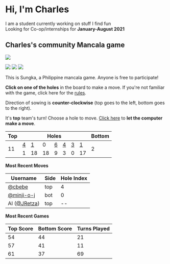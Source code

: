 # Hi, I'm Charles

I am a student currently working on stuff I find fun  
Looking for Co-op/internships for **January-August 2021**

## Charles's community Mancala game

![](https://github.com/cbebe/cbebe/blob/master/sungka.png)

![](https://img.shields.io/badge/Total%20moves%20played-166-blue)
![](https://img.shields.io/badge/Number%20of%20players-6-red)
![](https://img.shields.io/badge/Games%20completed-4-green)

This is Sungka, a Philippine mancala game. Anyone is free to participate!

**Click on one of the holes** in the board to make a move. If you're not familiar with the game, click here for the [rules](https://mancala.fandom.com/wiki/Sungka#Rules).

Direction of sowing is **counter-clockwise** (top goes to the left, bottom goes to the right).

It's **top** team's turn! Choose a hole to move. <a href="https://github.com/cbebe/cbebe/issues/new?title=sungka%7Cai&body=Just%20push%20%27Submit%20new%20issue%27%20without%20changing%20the%20title%20to%20let%20the%20AI%20play%20for%20a%20turn.">Click here</a> to **let the computer make a move**.

<table>
<thead>
<tr>
<th>Top</th>
<th colspan=7>Holes</th>
<th>Bottom</th>
</tr>
</thead>
<tbody>
<tr><td rowspan=2>11</td>

<td><a href="https://github.com/cbebe/cbebe/issues/new?title=sungka%7Ctop%7C6&body=Just%20push%20%27Submit%20new%20issue%27%20without%20changing%20the%20title.%20Please%20wait%2030%20seconds%20to%20check%20if%20you%20have%20an%20extra%20move%20or%20let%20someone%20else%20play%20the%20turn.">4</a></td>
<td><a href="https://github.com/cbebe/cbebe/issues/new?title=sungka%7Ctop%7C5&body=Just%20push%20%27Submit%20new%20issue%27%20without%20changing%20the%20title.%20Please%20wait%2030%20seconds%20to%20check%20if%20you%20have%20an%20extra%20move%20or%20let%20someone%20else%20play%20the%20turn.">1</a></td>
<td>0</td>
<td><a href="https://github.com/cbebe/cbebe/issues/new?title=sungka%7Ctop%7C3&body=Just%20push%20%27Submit%20new%20issue%27%20without%20changing%20the%20title.%20Please%20wait%2030%20seconds%20to%20check%20if%20you%20have%20an%20extra%20move%20or%20let%20someone%20else%20play%20the%20turn.">6</a></td>
<td><a href="https://github.com/cbebe/cbebe/issues/new?title=sungka%7Ctop%7C2&body=Just%20push%20%27Submit%20new%20issue%27%20without%20changing%20the%20title.%20Please%20wait%2030%20seconds%20to%20check%20if%20you%20have%20an%20extra%20move%20or%20let%20someone%20else%20play%20the%20turn.">4</a></td>
<td><a href="https://github.com/cbebe/cbebe/issues/new?title=sungka%7Ctop%7C1&body=Just%20push%20%27Submit%20new%20issue%27%20without%20changing%20the%20title.%20Please%20wait%2030%20seconds%20to%20check%20if%20you%20have%20an%20extra%20move%20or%20let%20someone%20else%20play%20the%20turn.">3</a></td>
<td><a href="https://github.com/cbebe/cbebe/issues/new?title=sungka%7Ctop%7C0&body=Just%20push%20%27Submit%20new%20issue%27%20without%20changing%20the%20title.%20Please%20wait%2030%20seconds%20to%20check%20if%20you%20have%20an%20extra%20move%20or%20let%20someone%20else%20play%20the%20turn.">1</a></td>
<td rowspan=2>2</td>
</tr>
<tr>
<td>1</td>
<td>18</td>
<td>18</td>
<td>9</td>
<td>3</td>
<td>0</td>
<td>17</td>
</tr>
<tbody>
</table>

**Most Recent Moves**

|Username|Side|Hole Index|
|-|-|-|
|[@cbebe](https://github.com/cbebe)|top|4|
|[@minji-o-j](https://github.com/minji-o-j)|bot|0|
|AI ([@JRetza](https://github.com/JRetza))|top|--|

**Most Recent Games**

|Top Score|Bottom Score|Turns Played|
|-|-|-|
|54|44|21|
|57|41|11|
|61|37|69|